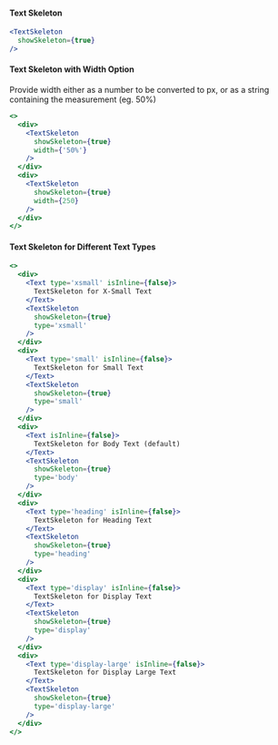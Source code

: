 #### Text Skeleton

```jsx
<TextSkeleton
  showSkeleton={true}
/>
```

#### Text Skeleton with Width Option
Provide width either as a number to be converted to px, or as a string containing the measurement (eg. 50%)
```jsx
<>
  <div>
    <TextSkeleton
      showSkeleton={true}
      width={'50%'}
    />
  </div>
  <div>
    <TextSkeleton
      showSkeleton={true}
      width={250}
    />
  </div>
</>
```

#### Text Skeleton for Different Text Types

```jsx
<>
  <div>
    <Text type='xsmall' isInline={false}>
      TextSkeleton for X-Small Text
    </Text>
    <TextSkeleton
      showSkeleton={true}
      type='xsmall'
    />
  </div>
  <div>
    <Text type='small' isInline={false}>
      TextSkeleton for Small Text
    </Text>
    <TextSkeleton
      showSkeleton={true}
      type='small'
    />
  </div>
  <div>
    <Text isInline={false}>
      TextSkeleton for Body Text (default)
    </Text>
    <TextSkeleton
      showSkeleton={true}
      type='body'
    />
  </div>
  <div>
    <Text type='heading' isInline={false}>
      TextSkeleton for Heading Text
    </Text>
    <TextSkeleton
      showSkeleton={true}
      type='heading'
    />
  </div>
  <div>
    <Text type='display' isInline={false}>
      TextSkeleton for Display Text
    </Text>
    <TextSkeleton
      showSkeleton={true}
      type='display'
    />
  </div>
  <div>
    <Text type='display-large' isInline={false}>
      TextSkeleton for Display Large Text
    </Text>
    <TextSkeleton
      showSkeleton={true}
      type='display-large'
    />
  </div>
</>
```
